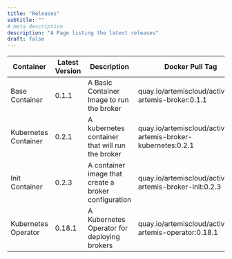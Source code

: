 ```yaml
---
title: "Releases"
subtitle: ""
# meta description
description: "A Page listing the latest releases"
draft: false
---
```


| **Container** | **Latest Version** | **Description** | **Docker Pull Tag** |
| ----------- | ----------- | ----------- | ----------- |
| Base Container | 0.1.1 | A Basic Container Image to run the broker | quay.io/artemiscloud/activemq-artemis-broker:0.1.1 |
| Kubernetes Container | 0.2.1 | A kubernetes container that will run the broker | quay.io/artemiscloud/activemq-artemis-broker-kubernetes:0.2.1 | 
| Init Container | 0.2.3 | A container image that create a broker configuration |  quay.io/artemiscloud/activemq-artemis-broker-init:0.2.3 | 
| Kubernetes Operator | 0.18.1 | A Kubernetes Operator for deploying brokers | quay.io/artemiscloud/activemq-artemis-operator:0.18.1 |

